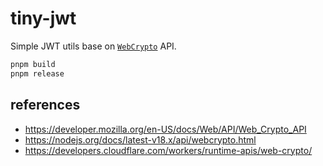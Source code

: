 # tiny-jwt

Simple JWT utils base on [`WebCrypto`](https://developer.mozilla.org/en-US/docs/Web/API/Web_Crypto_API) API.

```sh
pnpm build
pnpm release
```

## references

- https://developer.mozilla.org/en-US/docs/Web/API/Web_Crypto_API
- https://nodejs.org/docs/latest-v18.x/api/webcrypto.html
- https://developers.cloudflare.com/workers/runtime-apis/web-crypto/
